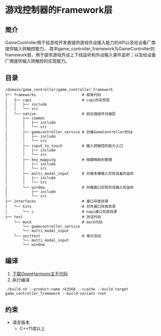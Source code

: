 # 游戏控制器的Framework层

## 简介

GameController用于给游戏开发者提供游戏外设接入能力的API以及给设备厂商提供输入转触控能力。
其中game_controller_framework为GameController的framework层，用于提供游戏外设上下线监听和外设输入事件监听；以及给设备厂商提供输入转触控的实现能力。

## 目录

```
/domain/game_controller/game_controller_framework
├── frameworks                     # 框架代码
│   ├── capi                       # capi的实现层
│   │   ├── include
│   │   └── src
│   └── native                     # 前后端组件对接层
│       ├── common
│       │   ├── include
│       │   └── src
│       ├── gamecontroller_service # 对接GameController的SA
│       │   ├── include
│       │   └── src
│       ├── input_to_touch         # 输入转触控的能力入口
│       │   ├── include
│       │   └── src
│       ├── key_mapping            # 按键映射的管理
│       │   ├── include
│       │   └── src
│       ├── multi_modal_input      # 对接多模输入实现设备的监听
│       │   ├── include
│       │   └── src
│       └── window                 # 对接窗口实现外设输入的监听
│           ├── include
│           └── src  
├── interfaces                     # 接口存放目录 
│   └── kits                       # 对外接口存放目录 
│       └── c                      # napi接口存放目录
├── test                           # 测试代码
    └── mock                       # mock代码
        └── gamecontroller_service
        └── multi_modal_input
    └── unittest                   # 单元测试  
        └── multi_modal_input 
        └── window   
```
## 编译

1. [下载OpenHarmony主干代码](https://www.openharmony.cn/download/)
2. 执行编译
```shell
./build.sh --product-name rk3568 --ccache --build-target game_controller_framework --build-variant root
```
## 约束

- 语言版本
    - C++11或以上
  